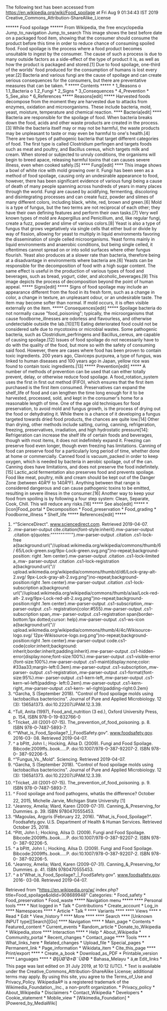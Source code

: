 The following text has been accessed from https://en.wikipedia.org/wiki/Food_spoilage at Fri Aug 9 01:34:43 IST 2019
Creative_Commons_Attribution-ShareAlike_License





















****** Food spoilage ******
From Wikipedia, the free encyclopedia
Jump_to_navigation Jump_to_search
This image shows the best before date on a packaged food item, showing that the
consumer should consume the product before this time in order to reduce chance
of consuming spoiled food.
Food spoilage is the process where a food product becomes unsuitable to ingest
by the consumer. The cause of such a process is due to many outside factors as
a side-effect of the type of product it is, as well as how the product is
packaged and stored.[1] Due to food spoilage, one-third of the worlds' food
produced for the consumption of humans is lost every year.[2] Bacteria and
various fungi are the cause of spoilage and can create serious consequences for
the consumers, but there are preventative measures that can be taken.
⁰
***** Contents *****
    * 1_Reasons
          o 1.1_Bacteria
          o 1.2_Fungi
    * 2_Signs
    * 3_Consequences
    * 4_Prevention
    * 5_See_also
    * 6_References
***** Reasons[edit] *****
Harvested foods decompose from the moment they are harvested due to attacks
from enzymes, oxidation and microorganisms. These include bacteria, mold,
yeast, moisture, temperature and chemical reaction.
**** Bacteria[edit] ****
Bacteria are responsible for the spoilage of food. When bacteria breaks down
the food, acids and other waste products are created in the process.[3] While
the bacteria itself may or may not be harmful, the waste products may be
unpleasant to taste or may even be harmful to one's health.[4] There are two
types of pathogenic bacteria that target different categories of food. The
first type is called Clostridium perfingen and targets foods such as meat and
poultry, and Bacillus cereus, which targets milk and cream. When stored or
subjected to unruly conditions, the organisms will begin to breed apace,
releasing harmful toxins that can causes
severe illness, even when cooked safely.[5]
**** Fungi[edit] ****
This image shows a bowl of white rice with mold growing over it.
Fungi has been seen as a method of food spoilage, causing only an undesirable
appearance to food, however, there has been significant evidence of various
fungi being a cause of death of many people spanning across hundreds of years
in many places through the world. Fungi are caused by acidifying, fermenting,
discoloring and disintegrating processes and can create fuzz, powder and slimes
of many different colors, including black, white, red, brown and green.[6]
Mold is a type of fungus, but the two terms are not reciprocal of each other;
they have their own defining features and perform their own tasks.[7] Very well
known types of mold are Aspergillus and Penicillium, and, like regular fungi,
create a fuzz, powder and slime of various colors.[8]
Yeast is also a type of fungus that grows vegetatively via single cells that
either bud or divide by way of fission, allowing for yeast to multiply in
liquid environments favoring the dissemination of single celled microorganisms.
Yeast forms mainly in liquid environments and anaerobic conditions, but being
single celled, it oftentimes cannot spread on or into solid surfaces where
other fungus flourish. Yeast also produces at a slower rate than bacteria,
therefore being at a disadvantage in environments where bacteria are.[6] Yeasts
can be responsible for the decomposition of food with a high sugar content. The
same effect is useful in the production of various types of food and beverages,
such as bread, yogurt, cider, and alcoholic_beverages.[9]
This image depicts the process of decomposition beyond the point of human
appeal.
***** Signs[edit] *****
Signs of food spoilage may include an appearance different from the food in its
fresh form, such as a change in color, a change in texture, an unpleasant
odour, or an undesirable taste. The item may become softer than normal. If mold
occurs, it is often visible externally on the item.
***** Consequences[edit] *****
Spoilage bacteria do not normally cause "food_poisoning"; typically, the
microorganisms that cause foodborne_illnesses are odorless and flavourless, and
otherwise undetectable outside the lab.[10][11] Eating deteriorated food could
not be considered safe due to mycotoxins or microbial wastes. Some pathogenic
bacteria, such as Clostridium_perfringens and Bacillus_cereus, are capable of
causing spoilage.[12]
Issues of food spoilage do not necessarily have to do with the quality of the
food, but more so with the safety of consuming said food. However, there are
cases where food has been proven to contain toxic ingredients. 200 years ago,
Claviceps purpurea, a type of fungus, was linked to human diseases and 100
years ago in Japan, yellow rice was found to contain toxic ingredients.[13]
***** Prevention[edit] *****
A number of methods of prevention can be used that can either totally prevent,
delay, or otherwise reduce food spoilage. A food_rotation_system uses the first
in first out method (FIFO), which ensures that the first item purchased is the
first item consumed.
Preservatives can expand the shelf_life of food and can lengthen the time long
enough for it to be harvested, processed, sold, and kept in the consumer's home
for a reasonable length of time. One of the age old techniques for food
preservation, to avoid mold and fungus growth, is the process of drying out the
food or dehydrating it. While there is a chance of it developing a fungus
targeted towards dried food products, the chances are quite low.[14]
Other than drying, other methods include salting, curing, canning,
refrigeration, freezing, preservatives, irradiation, and high hydrostatic
pressure[14]: Refrigeration can increase the shelf life of certain foods and
beverages, though with most items, it does not indefinitely expand it. Freezing
can preserve food even longer, though even freezing has limitations. Canning of
food can preserve food for a particularly long period of time, whether done at
home or commercially. Canned food is vacuum_packed in order to keep oxygen,
which is needed by bacteria in aerobic spoilage, out of the can. Canning does
have limitations, and does not preserve the food indefinitely.[15] Lactic_acid
fermentation also preserves food and prevents spoilage.
Food like meat, poultry, milk and cream should be kept out of the Danger Zone
(between 40Â°F to 140Â°F). Anything between that range is considered dangerous
and can cause pathogenic toxins to be emitted, resulting in severe illness in
the consumer.[16] Another way to keep your food from spoiling is by following a
four step system: Clean, Separate, Cook, Chill. This will reduce any risks.[16]
***** See also[edit] *****
    * [icon]Food_portal
    * Decomposition
    * Food_preservation
    * Food_grading
    * Foodborne_illness
    * Shelf_life
***** References[edit] *****
   1. ^"ScienceDirect". www.sciencedirect.com. Retrieved 2019-04-07.
   2. .mw-parser-output cite.citation{font-style:inherit}.mw-parser-output
      .citation q{quotes:"\"""\"""'""'"}.mw-parser-output .citation .cs1-lock-
      free a{background:url("//upload.wikimedia.org/wikipedia/commons/thumb/6/
      65/Lock-green.svg/9px-Lock-green.svg.png")no-repeat;background-position:
      right .1em center}.mw-parser-output .citation .cs1-lock-limited a,.mw-
      parser-output .citation .cs1-lock-registration a{background:url("//
      upload.wikimedia.org/wikipedia/commons/thumb/d/d6/Lock-gray-alt-2.svg/
      9px-Lock-gray-alt-2.svg.png")no-repeat;background-position:right .1em
      center}.mw-parser-output .citation .cs1-lock-subscription a{background:
      url("//upload.wikimedia.org/wikipedia/commons/thumb/a/aa/Lock-red-alt-
      2.svg/9px-Lock-red-alt-2.svg.png")no-repeat;background-position:right
      .1em center}.mw-parser-output .cs1-subscription,.mw-parser-output .cs1-
      registration{color:#555}.mw-parser-output .cs1-subscription span,.mw-
      parser-output .cs1-registration span{border-bottom:1px dotted;cursor:
      help}.mw-parser-output .cs1-ws-icon a{background:url("//
      upload.wikimedia.org/wikipedia/commons/thumb/4/4c/Wikisource-logo.svg/
      12px-Wikisource-logo.svg.png")no-repeat;background-position:right .1em
      center}.mw-parser-output code.cs1-code{color:inherit;background:
      inherit;border:inherit;padding:inherit}.mw-parser-output .cs1-hidden-
      error{display:none;font-size:100%}.mw-parser-output .cs1-visible-error
      {font-size:100%}.mw-parser-output .cs1-maint{display:none;color:
      #33aa33;margin-left:0.3em}.mw-parser-output .cs1-subscription,.mw-parser-
      output .cs1-registration,.mw-parser-output .cs1-format{font-size:95%}.mw-
      parser-output .cs1-kern-left,.mw-parser-output .cs1-kern-wl-left{padding-
      left:0.2em}.mw-parser-output .cs1-kern-right,.mw-parser-output .cs1-kern-
      wl-right{padding-right:0.2em}
   3. ^Garcha, S (September 2018). "Control of food spoilage molds using
      lactobacillus bacteriocins". Journal of Pure and Applied Microbiology. 12
      (3): 1365â1373. doi:10.22207/JPAM.12.3.39.
   4. ^Tull, Anita (1997), Food_and_nutrition (3 ed.), Oxford University Press,
      p. 154, ISBN 978-0-19-832766-0
   5. ^Tricket, Jill (2001-07-15). The_prevention_of_food_poisoning. p. 8.
      ISBN 978-0-7487-5893-7.
   6. ^"What_is_Food_Spoilage?_|_FoodSafety.gov". www.foodsafety.gov. 2016-03-
      08. Retrieved 2019-04-07.
   7. ^ a bPitt, John I.; Hocking, Ailsa D. (2009). Fungi and Food Spoilage.
      Bibcode:2009ffs..book.....P. doi:10.1007/978-0-387-92207-2. ISBN 978-0-
      387-92206-5.
   8. ^"Fungus_Vs._Mold". Sciencing. Retrieved 2019-04-07.
   9. ^Garcha, S (September 2018). "Control of food spoilage molds using
      lactobacillus bacteriocins". Journal of Pure and Applied Microbiology. 12
      (3): 1365â1373. doi:10.22207/JPAM.12.3.39.
  10. ^Tricket, Jill (2001-07-15). The_prevention_of_food_poisoning. p. 9.
      ISBN 978-0-7487-5893-7.
  11. ^ Food spoilage and food pathogens, whatâs the difference? October 22,
      2015, Michelle Jarvie, Michigan State University [1]
  12. ^Jeanroy, Amelia; Ward, Karen (2009-07-31). Canning_&_Preserving_for
      Dummies. p. 39. ISBN 9780470555453.
  13. ^Magoulas, Argyris (February 22, 2016). "What_is_Food_Spoilage?".
      Foodsafety.gov. U.S. Department of Health & Human Services. Retrieved
      October 25, 2018.
  14. ^Pitt, John I.; Hocking, Ailsa D. (2009). Fungi and Food Spoilage.
      Bibcode:2009ffs..book.....P. doi:10.1007/978-0-387-92207-2. ISBN 978-0-
      387-92206-5.
  15. ^ a bPitt, John I.; Hocking, Ailsa D. (2009). Fungi and Food Spoilage.
      Bibcode:2009ffs..book.....P. doi:10.1007/978-0-387-92207-2. ISBN 978-0-
      387-92206-5.
  16. ^Jeanroy, Amelia; Ward, Karen (2009-07-31). Canning_&_Preserving_for
      Dummies. p. 41. ISBN 9780470555453.
  17. ^ a b"What_is_Food_Spoilage?_|_FoodSafety.gov". www.foodsafety.gov. 2016-
      03-08. Retrieved 2019-04-07.

Retrieved from "https://en.wikipedia.org/w/
index.php?title=Food_spoilage&oldid=908689948"
Categories:
    * Food_safety
    * Food_preservation
    * Food_waste
***** Navigation menu *****
**** Personal tools ****
    * Not logged in
    * Talk
    * Contributions
    * Create_account
    * Log_in
**** Namespaces ****
    * Article
    * Talk
⁰
**** Variants ****
**** Views ****
    * Read
    * Edit
    * View_history
⁰
**** More ****
**** Search ****
[Unknown INPUT type][Search][Go]
**** Navigation ****
    * Main_page
    * Contents
    * Featured_content
    * Current_events
    * Random_article
    * Donate_to_Wikipedia
    * Wikipedia_store
**** Interaction ****
    * Help
    * About_Wikipedia
    * Community_portal
    * Recent_changes
    * Contact_page
**** Tools ****
    * What_links_here
    * Related_changes
    * Upload_file
    * Special_pages
    * Permanent_link
    * Page_information
    * Wikidata_item
    * Cite_this_page
**** Print/export ****
    * Create_a_book
    * Download_as_PDF
    * Printable_version
**** Languages ****
    * Ø§ÙØ¹Ø±Ø¨ÙØ©
    * Bahasa_Melayu
    * ä¸­æ
Edit_links
    * This page was last edited on 31 July 2019, at 10:12 (UTC).
    * Text is available under the Creative_Commons_Attribution-ShareAlike
      License; additional terms may apply. By using this site, you agree to the
      Terms_of_Use and Privacy_Policy. WikipediaÂ® is a registered trademark of
      the Wikimedia_Foundation,_Inc., a non-profit organization.
    * Privacy_policy
    * About_Wikipedia
    * Disclaimers
    * Contact_Wikipedia
    * Developers
    * Cookie_statement
    * Mobile_view
    * [Wikimedia_Foundation]
    * [Powered_by_MediaWiki]

